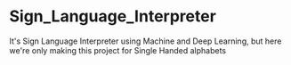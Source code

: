 # Sign_Language_Interpreter
It's Sign Language Interpreter using Machine and Deep Learning, but here we're only making this project for Single Handed alphabets
